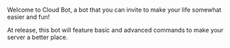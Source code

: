 Welcome to Cloud Bot, a bot that you can invite to make your life somewhat easier and fun!

At release, this bot will feature basic and advanced commands to make your server a better place. 
